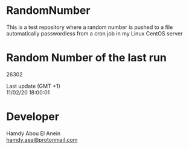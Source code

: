 # RandomNumber    
This is a test repository where a random number is pushed to a file automatically passwordless from a cron job in my Linux CentOS server    
# Random Number of the last run   
26302
      
Last update (GMT +1)    
11/02/20 18:00:01
# Developer    
Hamdy Abou El Anein   
hamdy.aea@protonmail.com
